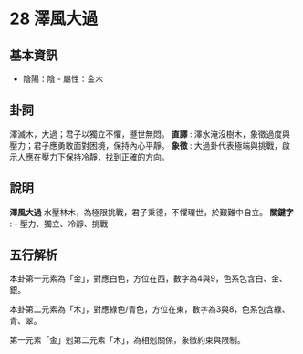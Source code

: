 # 28 澤風大過

## 基本資訊
- 陰陽：陰 - 屬性：金木 
## 卦詞
澤滅木，大過；君子以獨立不懼，遯世無悶。
 **直譯** : 澤水淹沒樹木，象徵過度與壓力；君子應勇敢面對困境，保持內心平靜。
 **象徵** : 大過卦代表極端與挑戰，啟示人應在壓力下保持冷靜，找到正確的方向。
## 說明
**澤風大過** 水壓林木，為極限挑戰，君子秉德，不懼環世，於艱難中自立。
**關鍵字** : - 壓力、獨立、冷靜、挑戰
## 五行解析
本卦第一元素為「金」，對應白色，方位在西，數字為4與9，色系包含白、金、銀。

本卦第二元素為「木」，對應綠色/青色，方位在東，數字為3與8，色系包含綠、青、翠。

第一元素「金」剋第二元素「木」，為相剋關係，象徵約束與限制。

